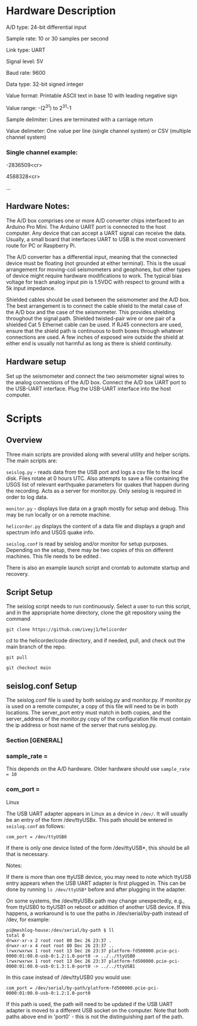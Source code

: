 # Hardware Description
A/D type: 24-bit differential input

Sample rate: 10 or 30 samples per second

Link type: UART

Signal level: 5V

Baud rate: 9600

Data type: 32-bit signed integer

Value format: Printable ASCII text in base 10 with leading negative sign

Value range: -(2<sup>31</sup>) to 2<sup>31</sup>-1 

Sample delimiter: Lines are terminated with a carriage return

Value delimeter: One value per line (single channel system) or CSV (multiple channel system)  

### Single channel example:

-2836509\<cr\>

4588328\<cr\>

...

## Hardware Notes:
The A/D box comprises one or more A/D converter chips interfaced to an Arduino Pro Mini.  The Arduino UART port is connected to the host computer. Any device that can accept a UART signal can receive the data.  Usually, a small board that interfaces UART to USB is the most convenient route for PC or Raspberry Pi. 

The A/D converter has a differential input, meaning that the connected device must be floating (not grounded at either terminal).  This is the usual arrangement for moving-coil seismometers and geophones, but other types of device might require hardware modifications to work.  The typical bias voltage for teach analog input pin is 1.5VDC with respect to ground with a 5k input impedance.

Shielded cables should be used between the seismometer and the A/D box.  The best arrangement is to connect the cable shield to the metal case of the A/D box and the case of the seismometer.  This provides shielding throughout the signal path.  Shielded twisted-pair wire or one pair of a shielded Cat 5 Ethernet cable can be used.  If RJ45 connectors are used, ensure that the shield path is continuous to both boxes through whatever connections are used.  A few inches of exposed wire outside the shield at either end is usually not harmful as long as there is shield continuity.

## Hardware setup
Set up the seismometer and connect the two seismometer signal wires to the analog connections of the A/D box.  Connect the A/D box UART port to the USB-UART interface.  Plug the USB-UART interface into the host computer.

# Scripts

## Overview
Three main scripts are provided along with several utility and helper scripts.  The main scripts are:

`seislog.py` - reads data from the USB port and logs a csv file to the local disk.  Files rotate at 0 hours UTC. Also attempts to save a file containing the USGS list of relevant earthquake parameters for quakes that happen during the recording.  Acts as a server for monitor.py. Only seislog is required in order to log data.

`monitor.py` - displays live data on a graph mostly for setup and debug.  This may be run locally or on a remote machine.

`helicorder.py` displays the content of a data file and displays a graph and spectrum info and USGS quake info.

`seislog.conf` is read by seislog and/or monitor for setup purposes.  Depending on the setup, there may be two copies of this on different machines.  This file needs to be edited .

There is also an example launch script and crontab to automate startup and recovery.

## Script Setup
The seislog script needs to run continuously.  Select a user to run this script, and in the appropriate home directory, clone the git repository using the command

`git clone https://github.com/iveyj1/helicorder`

cd to the helicorder/code directory, and if needed, pull, and check out the main branch of the repo.

`git pull`

`git checkout main`

## seislog.conf Setup

The seislog.conf file is used by both seislog.py and monitor.py.  If monitor.py is used on a remote computer, a copy of this file will need to be in both locations.  The server_port entry must match in both copies, and the server_address of the monitor.py copy of the configuration file must contain the ip address or host name of the server that runs seislog.py.

### Section [GENERAL]

### sample_rate =

This depends on the A/D hardware.  Older hardware should use `sample_rate = 10`

### com_port = 

Linux

The USB UART adapter appears in Linux as a device in `/dev/`. It will usually be an entry of the form /dev/ttyUSBx.  This path should be entered in `seislog.conf` as follows:

`com_port = /dev/ttyUSB0`

If there is only one device listed of the form /dev/ttyUSB*, this should be all that is necessary.

Notes:

If there is more than one ttyUSB device, you may need to note which ttyUSB entry appears when the USB UART adapter is first plugged in.  This can be done by running 
`ls /dev/ttyUSB*` before and after plugging in the adapter.

On some systems, the /dev/ttyUSBx path may change unexpectedly, e.g., from ttyUSB0 to ttyUSB1 on reboot or addition of another USB device.  If this happens, a workaround is to use the paths in /dev/serial/by-path instead of /dev, for example:

```
pi@meshlog-house:/dev/serial/by-path $ ll
total 0
drwxr-xr-x 2 root root 80 Dec 26 23:37 .
drwxr-xr-x 4 root root 80 Dec 26 23:37 ..
lrwxrwxrwx 1 root root 13 Dec 26 23:37 platform-fd500000.pcie-pci-0000:01:00.0-usb-0:1.2:1.0-port0 -> ../../ttyUSB0
lrwxrwxrwx 1 root root 13 Dec 26 23:37 platform-fd500000.pcie-pci-0000:01:00.0-usb-0:1.3:1.0-port0 -> ../../ttyUSB1
```

In this case instead of /dev/ttyUSB0 you would use: 

`com_port = /dev/serial/by-path/platform-fd500000.pcie-pci-0000:01:00.0-usb-0:1.2:1.0-port0`

If this path is used, the path will need to be updated if the USB UART adapter is moved to a different USB socket on the computer.  Note that both paths above end in 'port0' - this is not the distinguishing part of the path.


